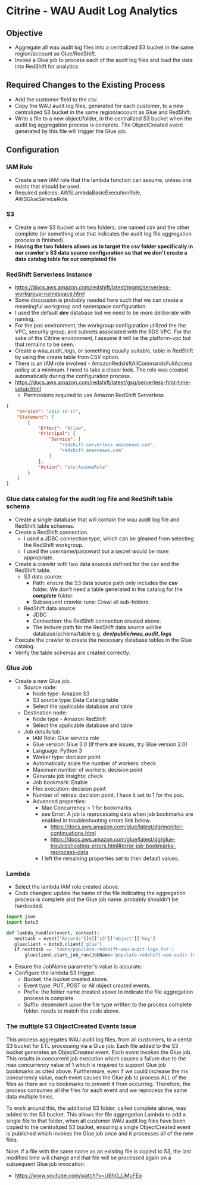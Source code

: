 # Citrine - WAU Audit Log Analytics

## Objective 
 - Aggregate all wau audit log files into a centralized S3 bucket in the same region/account as Glue/RedShift.
 - Invoke a Glue job to process each of the audit log files and load the data into RedShift for analytics.


## Required Changes to the Existing Process
 - Add the customer field to the csv.
 - Copy the WAU audit log files, generated for each customer, to a new centralized S3 bucket in the same region/account as Glue and RedShift.
 - Write a file to a new object/folder, in the centralized S3 bucket when the audit log aggregation process is complete. The ObjectCreated event generated by this file will trigger the Glue job.


## Configuration

### IAM Role
 - Create a new IAM role that the lambda function can assume, unless one exists that should be used.
 - Required policies: AWSLambdaBasicExecutionRole, AWSGlueServiceRole.

### S3

- Create a new S3 bucket with two folders, one named csv and the other complete (or something else that indicates the audit log file aggregation process is finished).
- **Having the two folders allows us to target the csv folder specifically in our crawler's S3 data source configuration so that we don't create a data catalog table for our completed file**

### RedShift Serverless Instance

- https://docs.aws.amazon.com/redshift/latest/mgmt/serverless-workgroup-namespace.html
- Some discussion is probably needed here such that we can create a meaningful workgroup and namespace configuration.
- I used the default ***dev*** database but we need to be more deliberate with naming.
- For the poc environment, the workgroup configuration utilized the the VPC, security group, and subnets associated with the RDS VPC. For the sake of the Citrine environment, I assume it will be the platform-vpc but that remains to be seen.
- Create a wau_audit_logs, or something equally suitable, table in RedShift by using the create table from CSV option.
- There is an IAM role involved - AmazonRedshiftAllCommandsFullAccess policy at a minimum. I need to take a closer look. The role was created automatically during the configuration process.
- https://docs.aws.amazon.com/redshift/latest/gsg/serverless-first-time-setup.html
    - Permissions required to use Amazon RedShift Serverless
````json
{
    "Version": "2012-10-17",
    "Statement": [
        {
            "Effect": "Allow",
            "Principal": {
                "Service": [
                    "redshift-serverless.amazonaws.com",
                    "redshift.amazonaws.com"
                ]
            },
            "Action": "sts:AssumeRole"
        }
    ]
}
````

### Glue data catalog for the audit log file and RedShift table schema

- Create a single database that will contain the wau audit log file and RedShift table schemas.
 - Create a RedShift connection.
     - I used a JDBC connection type, which can be gleaned from selecting the RedShift workgroup.
     - I used the username/password but a secret would be more appropriate.
 - Create a crawler with two data sources defined for the csv and the RedShift table.
     - S3 data source:
         - Path: ensure the S3 data source path only includes the ***csv*** folder. We don't need a table generated in the catalog for the ***complete*** folder.
         - Subsequent crawler runs: Crawl all sub-folders.
     - RedShift data source:
         - JDBC
         - Connection: the RedShift connection created above.
         - The include path for the RedShift data source will be database/schema/table e.g. ***dev/public/wau_audit_logs***
 - Execute the crawler to create the necessary database tables in the Glue catalog.
 - Verify the table schemas are created correctly.

### Glue Job

 - Create a new Glue job.
     - Source node:
         - Node type: Amazon S3
         - S3 source type: Data Catalog table
         - Select the applicable database and table
     - Destination node:
         - Node type - Amazon RedShift
         - Select the applicable database and table
     - Job details tab:
         - IAM Role: Glue service role
         - Glue version: Glue 3.0 (If there are issues, try Glue version 2.0)
         - Language: Python 3
         - Worker type: decision point
         - Automatically scale the number of workers: check
         - Maximum number of workers: decision point
         - Generate job insights: check
         - Job bookmark: Enable
         - Flex execution: decision point
         - Number of retries: decision point. I have it set to 1 for the poc.
         - Advanced properties:
             - Max Concurrency = 1 for bookmarks. 
             - see Error: A job is reprocessing data when job bookmarks are enabled in troubleshooting errors link below.
                - https://docs.aws.amazon.com/glue/latest/dg/monitor-continuations.html
                - https://docs.aws.amazon.com/glue/latest/dg/glue-troubleshooting-errors.html#error-job-bookmarks-reprocess-data
            - I left the remaining properties set to their default values.

### Lambda

 - Select the lambda IAM role created above.
 - Code changes: update the name of the file indicating the aggregation process is complete and the Glue job name. probably shouldn't be hardcoded. 
 ````python
import json
import boto3

def lambda_handler(event, context):
    nexttask = event["Records"][0]["s3"]["object"]["key"]
    glueclient = boto3.client('glue')
    if nexttask == 'token/populate-redshift-wau-audit-logs.txt':
        glueclient.start_job_run(JobName='populate-redshift-wau-audit-logs')
 ````
- Ensure the JobName parameter's value is accurate.
- Configure the lambda S3 trigger.
    - Bucket: the bucket created above.
    - Event type: PUT, POST or All object created events.
    - Prefix: the folder name created above to indicate the file aggregation process is complete.
    - Suffix: dependent upon the file type written to the process complete folder. needs to match the code above.

 ### The multiple S3 ObjectCreated Events Issue
  
This process aggregates WAU audit log files, from all customers, to a cental S3 bucket for ETL processing via a Glue job. Each file added to the S3 bucket generates an ObjectCreated event. Each event invokes the Glue job. This results in concurrent job execution which causes a failure due to the max concurrency value of 1 which is required to support Glue job bookmarks as cited above.
Furthermore, even if we could increase the mx concurrency value, each event causes the Glue job to process ALL of the files as there are no bookmarks to prevent it from occurring. Therefore, the process consumes all the files for each event and we reprocess the same data multiple times.

To work around this, the additional S3 folder, called complete above, was added to the S3 bucket. This allows the file aggregation Lambda to add a single file to that folder, when all customer WAU audit log files have been copied to the centralized S3 bucket, ensuring a single ObjectCreated event is published which invokes the Glue job once and it processes all of the new files.

Note: if a file with the same name as an existing file is copied to S3, the last modified time will change and that file will be processed again on a subsequent Glue job invocation.


  - https://www.youtube.com/watch?v=UBhG_UMuFEo